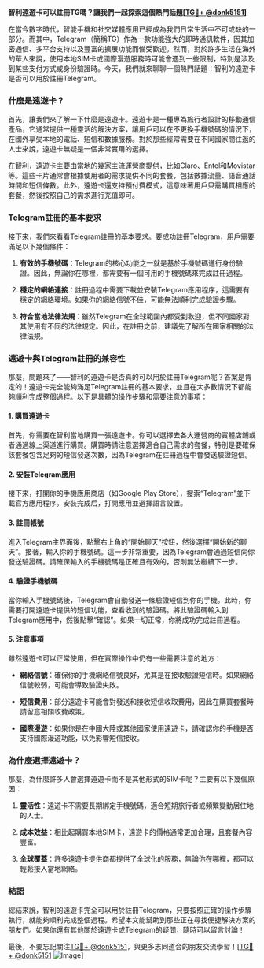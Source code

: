 **智利遠遊卡可以註冊TG嗎？讓我們一起探索這個熱門話題[[TG💪+ @donk5151](https://t.me/s/donk5151)]**

在當今數字時代，智能手機和社交媒體應用已經成為我們日常生活中不可或缺的一部分。而其中，Telegram（簡稱TG）作為一款功能強大的即時通訊軟件，因其加密通信、多平台支持以及豐富的擴展功能而備受歡迎。然而，對於許多生活在海外的華人來說，使用本地SIM卡或國際漫遊服務時可能會遇到一些限制，特別是涉及到某些支付方式或身份驗證時。今天，我們就來聊聊一個熱門話題：智利的遠遊卡是否可以用於註冊Telegram。

### 什麼是遠遊卡？

首先，讓我們來了解一下什麼是遠遊卡。遠遊卡是一種專為旅行者設計的移動通信產品，它通常提供一種靈活的解決方案，讓用戶可以在不更換手機號碼的情況下，在國外享受本地的電話、短信和數據服務。對於那些經常需要在不同國家間往返的人士來說，遠遊卡無疑是一個非常實用的選擇。

在智利，遠遊卡主要由當地的幾家主流運營商提供，比如Claro、Entel和Movistar等。這些卡片通常會根據使用者的需求提供不同的套餐，包括數據流量、語音通話時間和短信條數。此外，遠遊卡還支持預付費模式，這意味著用戶只需購買相應的套餐，然後按照自己的需求進行充值即可。

### Telegram註冊的基本要求

接下來，我們來看看Telegram註冊的基本要求。要成功註冊Telegram，用戶需要滿足以下幾個條件：

1. **有效的手機號碼**：Telegram的核心功能之一就是基於手機號碼進行身份驗證。因此，無論你在哪裡，都需要有一個可用的手機號碼來完成註冊過程。
   
2. **穩定的網絡連接**：註冊過程中需要下載並安裝Telegram應用程序，這需要有穩定的網絡環境。如果你的網絡信號不佳，可能無法順利完成驗證步驟。

3. **符合當地法律法規**：雖然Telegram在全球範圍內都受到歡迎，但不同國家對其使用有不同的法律規定。因此，在註冊之前，建議先了解所在國家相關的法律法規。

### 遠遊卡與Telegram註冊的兼容性

那麼，問題來了——智利的遠遊卡是否真的可以用於註冊Telegram呢？答案是肯定的！遠遊卡完全能夠滿足Telegram註冊的基本要求，並且在大多數情況下都能夠順利完成整個過程。以下是具體的操作步驟和需要注意的事項：

#### 1. 購買遠遊卡

首先，你需要在智利當地購買一張遠遊卡。你可以選擇去各大運營商的實體店鋪或者通過線上渠道進行購買。購買時請注意選擇適合自己需求的套餐，特別是要確保該套餐包含足夠的短信發送次數，因為Telegram在註冊過程中會發送驗證短信。

#### 2. 安裝Telegram應用

接下來，打開你的手機應用商店（如Google Play Store），搜索“Telegram”並下載官方應用程序。安裝完成后，打開應用並選擇語言設置。

#### 3. 註冊帳號

進入Telegram主界面後，點擊右上角的“開始聊天”按鈕，然後選擇“開始新的聊天”。接著，輸入你的手機號碼。這一步非常重要，因為Telegram會通過短信向你發送驗證碼。請確保輸入的手機號碼是正確且有效的，否則無法繼續下一步。

#### 4. 驗證手機號碼

當你輸入手機號碼後，Telegram會自動發送一條驗證短信到你的手機。此時，你需要打開遠遊卡提供的短信功能，查看收到的驗證碼。將此驗證碼輸入到Telegram應用中，然後點擊“確認”。如果一切正常，你將成功完成註冊過程。

#### 5. 注意事項

雖然遠遊卡可以正常使用，但在實際操作中仍有一些需要注意的地方：

- **網絡信號**：確保你的手機網絡信號良好，尤其是在接收驗證短信時。如果網絡信號較弱，可能會導致驗證失敗。
  
- **短信費用**：部分遠遊卡可能會對發送和接收短信收取費用，因此在購買套餐時請留意相關收費政策。

- **國際漫遊**：如果你是在中國大陸或其他國家使用遠遊卡，請確認你的手機是否支持國際漫遊功能，以免影響短信接收。

### 為什麼選擇遠遊卡？

那麼，為什麼許多人會選擇遠遊卡而不是其他形式的SIM卡呢？主要有以下幾個原因：

1. **靈活性**：遠遊卡不需要長期綁定手機號碼，適合短期旅行者或頻繁變動居住地的人士。

2. **成本效益**：相比起購買本地SIM卡，遠遊卡的價格通常更加合理，且套餐內容豐富。

3. **全球覆蓋**：許多遠遊卡提供商都提供了全球化的服務，無論你在哪裡，都可以輕鬆接入當地網絡。

### 結語

總結來說，智利的遠遊卡完全可以用於註冊Telegram，只要按照正確的操作步驟執行，就能夠順利完成整個過程。希望本文能幫助到那些正在尋找便捷解決方案的朋友們。如果你還有其他關於遠遊卡或Telegram的疑問，隨時可以留言討論！

最後，不要忘記關注[TG💪+ @donk5151](https://t.me/s/donk5151)，與更多志同道合的朋友交流學習！[[TG💪+ @donk5151](https://t.me/s/donk5151) ![Image](https://i.postimg.cc/rwNCRYN7/Snipaste-2025-04-30-17-27-05.png)]